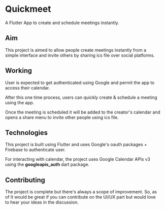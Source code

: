 # Quickmeet

A Flutter App to create and schedule meetings instantly.

## Aim

This project is aimed to allow people create meetings instantly from a simple interface and invite others by sharing ics file over social platforms.

## Working

User is expected to get authenticated using Google and permit the app to access their calendar. 

After this one time process, users can quickly create & schedule a meeting using the app. 

Once the meeting is scheduled it will be added to the creator's calendar and opens a share menu to invite other people using ics file.

## Technologies

This project is built using Flutter and uses Google's oauth packages + Firebase to authenticate user. 

For interacting with calendar, the project uses Google Calendar APIs v3 using the **googleapis_auth** dart package.

## Contributing 

The project is complete but there's always a scope of improvement. So, as of It would be great if you can contribute on the UI/UX part but would love to hear your ideas in the discussion.
